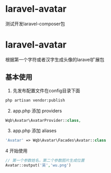 # laravel-avatar
测试开发laravel-composer包
# laravel-avatar
根据第一个字符或者汉字生成头像的laravel扩展包

## 基本使用
1. 先发布配置文件在config目录下面
```bash
php artisan vendor:publish
```
2. app.php 添加 providers
```php
Wqb\Avatar\AvatarProvider::class,
```
3. app.php 添加 aliases
```php
'Avatar' => Wqb\Avatar\Facades\Avatar::class
```
4 开始使用
```php
// 第一个参数姓名，第二个参数图片生成位置
Avatar::output('吴','wu.png')
```
